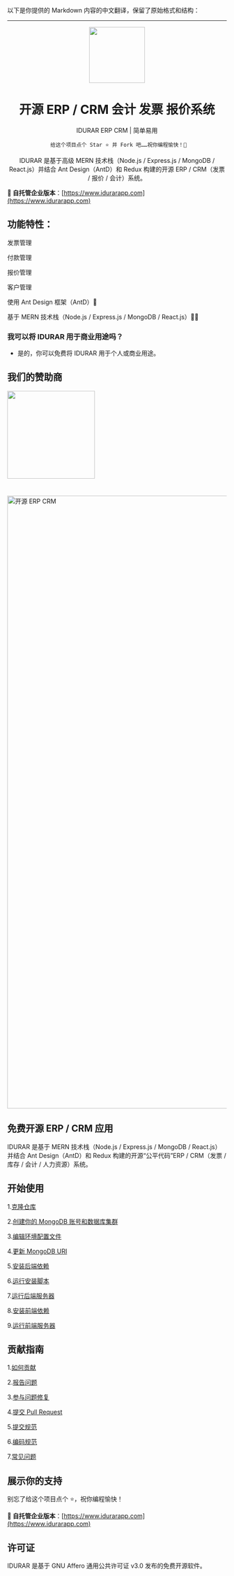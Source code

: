 以下是你提供的 Markdown 内容的中文翻译，保留了原始格式和结构：

---

<div align="center">
    <a href="https://www.idurarapp.com/">
  <img src="https://avatars.githubusercontent.com/u/50052356?s=200&v=4" width="128px" />
    </a>
    <h1>开源 ERP / CRM 会计 发票 报价系统</h1>
    <p align="center">
        <p>IDURAR ERP CRM | 简单易用</p>
    </p>
    

```
 给这个项目点个 Star ⭐️ 并 Fork 吧……祝你编程愉快！🤩
```

IDURAR 是基于高级 MERN 技术栈（Node.js / Express.js / MongoDB / React.js）并结合 Ant Design（AntD）和 Redux 构建的开源 ERP / CRM（发票 / 报价 / 会计）系统。

</div>

**🚀 自托管企业版本**：[https://www.idurarapp.com](https://www.idurarapp.com)

## 功能特性：

发票管理

付款管理

报价管理

客户管理

使用 Ant Design 框架（AntD）🐜

基于 MERN 技术栈（Node.js / Express.js / MongoDB / React.js）👨‍💻

### 我可以将 IDURAR 用于商业用途吗？

- 是的，你可以免费将 IDURAR 用于个人或商业用途。

## 我们的赞助商

  <a href="https://m.do.co/c/4ead8370b905?ref=idurarapp.com">
    <img src="https://opensource.nyc3.cdn.digitaloceanspaces.com/attribution/assets/PoweredByDO/DO_Powered_by_Badge_blue.svg" width="201px">
  </a>

#

<img width="1403" alt="开源 ERP CRM" src="https://github.com/idurar/idurar-erp-crm/assets/136928179/a6712286-7ca6-4822-8902-fb7523533ee8">

## 免费开源 ERP / CRM 应用

IDURAR 是基于 MERN 技术栈（Node.js / Express.js / MongoDB / React.js）并结合 Ant Design（AntD）和 Redux 构建的开源“公平代码”ERP / CRM（发票 / 库存 / 会计 / 人力资源）系统。

## 开始使用

1.[克隆仓库](INSTALLATION-INSTRUCTIONS.md#step-1-clone-the-repository)

2.[创建你的 MongoDB 账号和数据库集群](INSTALLATION-INSTRUCTIONS.md#Step-2-Create-Your-MongoDB-Account-and-Database-Cluster)

3.[编辑环境配置文件](INSTALLATION-INSTRUCTIONS.md#Step-3-Edit-the-Environment-File)

4.[更新 MongoDB URI](INSTALLATION-INSTRUCTIONS.md#Step-4-Update-MongoDB-URI)

5.[安装后端依赖](INSTALLATION-INSTRUCTIONS.md#Step-5-Install-Backend-Dependencies)

6.[运行安装脚本](INSTALLATION-INSTRUCTIONS.md#Step-6-Run-Setup-Script)

7.[运行后端服务器](INSTALLATION-INSTRUCTIONS.md#Step-7-Run-the-Backend-Server)

8.[安装前端依赖](INSTALLATION-INSTRUCTIONS.md#Step-8-Install-Frontend-Dependencies)

9.[运行前端服务器](INSTALLATION-INSTRUCTIONS.md#Step-9-Run-the-Frontend-Server)

## 贡献指南

1.[如何贡献](https://github.com/idurar/idurar-erp-crm/blob/master/CONTRIBUTING.md#how-to-contribute)

2.[报告问题](https://github.com/idurar/idurar-erp-crm/blob/master/CONTRIBUTING.md#reporting-issues)

3.[参与问题修复](https://github.com/idurar/idurar-erp-crm/blob/master/CONTRIBUTING.md#working-on-issues)

4.[提交 Pull Request](https://github.com/idurar/idurar-erp-crm/blob/master/CONTRIBUTING.md#submitting-pull-requests)

5.[提交规范](https://github.com/idurar/idurar-erp-crm/blob/master/CONTRIBUTING.md#commit-guidelines)

6.[编码规范](https://github.com/idurar/idurar-erp-crm/blob/master/CONTRIBUTING.md#coding-guidelines)

7.[常见问题](https://github.com/idurar/idurar-erp-crm/blob/master/CONTRIBUTING.md#questions)

## 展示你的支持

别忘了给这个项目点个 ⭐️，祝你编程愉快！

**🚀 自托管企业版本**：[https://www.idurarapp.com](https://www.idurarapp.com)

## 许可证

IDURAR 是基于 GNU Affero 通用公共许可证 v3.0 发布的免费开源软件。